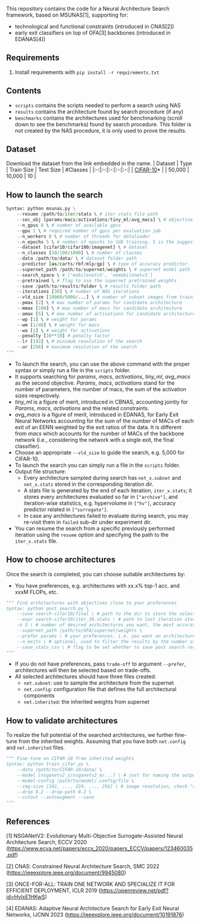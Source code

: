 This repository contains the code for a Neural Architecture Search framework, based on MSUNAS[1], supporting for:
- technological and functional constraints (introduced in CNAS[2])
- early exit classifiers on top of OFA[3] backbones (introduced in EDANAS[4])

## Requirements

1. Install requirements with `pip install -r requirements.txt`

## Contents

- `scripts` contains the scripts needed to perform a search using NAS
- `results` contains the architecture found by search procedure (if any)
- `benchmarks` contains the architectures used for benchmarking (scroll down to see the benchmarks) found by search procedure. This folder is not created by the NAS procedure, it is only used to prove the results.

## Dataset
Download the dataset from the link embedded in the name.
| Dataset | Type | Train Size | Test Size | #Classes |
|:-:|:-:|:-:|:-:|:-:|
| [CIFAR-10](https://www.cs.toronto.edu/~kriz/cifar.html)* |  | 50,000 | 10,000 | 10 |

## How to launch the search
```python
Syntax: python msunas.py \
    --resume /path/to/iter/stats \ # iter stats file path
    --sec_obj [params/macs/activations/tiny_ml/avg_macs] \ # objective (in addition to top-1 acc)
    --n_gpus 8 \ # number of available gpus
    --gpu 1 \ # required number of gpus per evaluation job
    --n_workers 0 \ # number of threads for dataloader
    --n_epochs 5 \ # number of epochs to SGD training. 5 is the suggested value.
    --dataset [cifar10/cifar100/imagenet] \ # dataset 
    --n_classes [10/100/1000] \ # number of classes
    --data /path/to/data/ \ # dataset folder path
    --predictor [as/carts/rbf/mlp/gp] \ # type of accuracy predictor. 'as' stands for Adaptive Switching
    --supernet_path /path/to/supernet/weights \ # supernet model path
    --search_space \ # ['mobilenetv3', 'eemobilenetv3']
    --pretrained \ # flag to use the supernet pretrained weights
    --save /path/to/results/folder \ # results folder path
    --iterations [30] \ # number of NAS iterations
    --vld_size [10000/5000/...] \ # number of subset images from training set to guide search 
    --pmax [2] \ # max number of params for candidate architecture
    --mmax [100] \ # max number of macs for candidate architecture
    --amax [5] \ # max number of activations for candidate architecture
    --wp [1] \ # weight for params
    --wm [1/40] \ # weight for macs
    --wa [1] \ # weight for activations
    --penalty [10**10] # penalty factor
    --lr [192] \ # minimum resolution of the search
    --ur [256] # maximum resolution of the search
"""
```
- To launch the search, you can use the above command with the proper syntax or simply run a file in the `scripts` folder.
- It supports searching for *params*, *macs*, *activations*, *tiny_ml*, *avg_macs* as the second objective. *Params*, *macs*, *activations* stand for the number of parameters, the number of macs, the sum of the activation sizes respectively.
- *tiny_ml* is a figure of merit, introduced in CBNAS, accounting jointly for *Params*, *macs*, *activations* and the related constraints.
- *avg_macs* is a figure of merit, introduced in EDANAS, for Early Exit Neural Networks accounting for the sum of the number of MACs of each exit of an EENN weighted by the exit ratios of the data. It is different from *macs* which accounts for the number of MACs of the backbone network (i.e., considering the network with a single exit, the final classifier).
- Choose an appropriate `--vld_size` to guide the search, e.g. 5,000 for CIFAR-10.
- To launch the search you can simply run a file in the `scripts` folder.
- Output file structure:
  - Every architecture sampled during search has `net_x.subnet` and `net_x.stats` stored in the corresponding iteration dir. 
  - A stats file is generated by the end of each iteration, `iter_x.stats`; it stores every architectures evaluated so far in `["archive"]`, and iteration-wise statistics, e.g. hypervolume in `["hv"]`, accuracy predictor related in `["surrogate"]`.
  - In case any architectures failed to evaluate during search, you may re-visit them in `failed` sub-dir under experiment dir. 
- You can resume the search from a specific previously performed iteration using the `resume` option and specifying the path to the `iter_x.stats` file.

## How to choose architectures
Once the search is completed, you can choose suitable architectures by:
- You have preferences, e.g. architectures with xx.x% top-1 acc. and xxxM FLOPs, etc.
```python
""" Find architectures with objectives close to your preferences
Syntax: python post_search.py \
    --save search-cifar10/final \ # path to the dir to store the selected architectures
    --expr search-cifar10/iter_30.stats \ # path to last iteration stats file in experiment dir
    -n 3 \ # number of desired architectures you want, the most accurate archecture will always be selected 
    --supernet_path /path/to/OFA/supernet/weights \
    --prefer params \ # your preferences, i.e. you want an architecture with the lowest sec_obj value (e.g., 'params') or alternatively with the best trade-off ('trade-off')
    --n_exits \ # optional, used to filter the results by the number of exits of the network
    --save_stats_csv \ # flag to be set whether to save post search results 
"""
```
- If you do not have preferences, pass `trade-off` to argument `--prefer`, architectures will then be selected based on trade-offs. 
- All selected architectures should have three files created:
  - `net.subnet`: use to sample the architecture from the supernet
  - `net.config`: configuration file that defines the full architectural components
  - `net.inherited`: the inherited weights from supernet
  
## How to validate architectures
To realize the full potential of the searched architectures, we further fine-tune from the inherited weights. Assuming that you have both `net.config` and `net.inherited` files. 

```python
""" Fine-tune on CIFAR-10 from inherited weights
Syntax: python train_cifar.py \
    --data /path/to/CIFAR-10/data/ \
    --model [nsganetv2_s/nsganetv2_m/...] \ # just for naming the output dir
    --model-config /path/to/model/.config/file \
    --img-size [192, ..., 224, ..., 256] \ # image resolution, check "r" in net.subnet
    --drop 0.2 --drop-path 0.2 \
    --cutout --autoaugment --save
"""
```

## References

[1] NSGANetV2: Evolutionary Multi-Objective Surrogate-Assisted Neural Architecture Search, ECCV 2020 (https://www.ecva.net/papers/eccv_2020/papers_ECCV/papers/123460035.pdf)

[2] CNAS: Constrained Neural Architecture Search, SMC 2022 (https://ieeexplore.ieee.org/document/9945080)

[3] ONCE-FOR-ALL: TRAIN ONE NETWORK AND SPECIALIZE IT FOR EFFICIENT DEPLOYMENT, ICLR 2019 (https://openreview.net/pdf?id=HylxE1HKwS)

[4] EDANAS: Adaptive Neural Architecture Search for Early Exit Neural Networks, IJCNN 2023 (https://ieeexplore.ieee.org/document/10191876)
